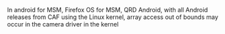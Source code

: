 In android for MSM, Firefox OS for MSM, QRD Android, with all Android releases from CAF using the Linux kernel, array access out of bounds may occur in the camera driver in the kernel